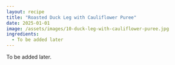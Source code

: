 ```yaml
---
layout: recipe
title: "Roasted Duck Leg with Cauliflower Puree"
date: 2025-01-01
image: /assets/images/10-duck-leg-with-cauliflower-puree.jpg
ingredients:
  - To be added later
---
```



To be added later.